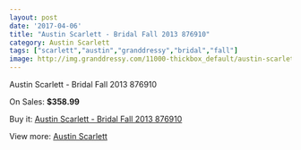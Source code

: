 ```yaml
---
layout: post
date: '2017-04-06'
title: "Austin Scarlett - Bridal Fall 2013 876910"
category: Austin Scarlett
tags: ["scarlett","austin","granddressy","bridal","fall"]
image: http://img.granddressy.com/11000-thickbox_default/austin-scarlett-bridal-fall-2013-876910.jpg
---
```

Austin Scarlett - Bridal Fall 2013 876910

On Sales: **$358.99**
<a href="https://www.granddressy.com/en/austin-scarlett/10095-austin-scarlett-bridal-fall-2013-876910.html"><amp-img layout="responsive" width="600" height="600" src="//img.granddressy.com/11000-thickbox_default/austin-scarlett-bridal-fall-2013-876910.jpg" alt="Austin Scarlett - Bridal Fall 2013 876910 0" /></a>

Buy it: [Austin Scarlett - Bridal Fall 2013 876910](https://www.granddressy.com/en/austin-scarlett/10095-austin-scarlett-bridal-fall-2013-876910.html "Austin Scarlett - Bridal Fall 2013 876910")

View more: [Austin Scarlett](https://www.granddressy.com/en/99-austin-scarlett "Austin Scarlett")